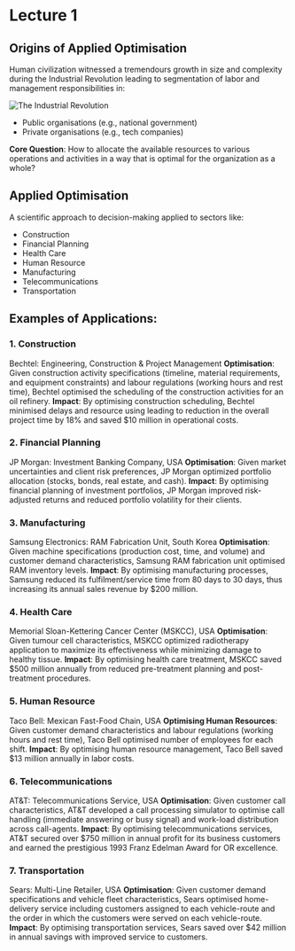 # Lecture 1

## Origins of Applied Optimisation
Human civilization witnessed a tremendours growth in size and complexity during the Industrial Revolution leading to segmentation of labor and management responsibilities in:

![The Industrial Revolution](figures/01_Industrial_Revolution.webp)

- Public organisations (e.g., national government)
- Private organisations (e.g., tech companies)

**Core Question**: How to allocate the available resources to various operations and activities in a way that is optimal for the organization as a whole?

## Applied Optimisation
A scientific approach to decision-making applied to sectors like:
- Construction
- Financial Planning
- Health Care
- Human Resource
- Manufacturing
- Telecommunications
- Transportation

## Examples of Applications:

### 1. Construction

Bechtel: Engineering, Construction & Project Management
**Optimisation**: Given construction activity specifications (timeline, material requirements, and equipment constraints) and labour regulations (working hours and rest time), Bechtel optimised the scheduling of the construction activities for an oil refinery.
**Impact**: By optimising construction scheduling, Bechtel minimised delays and resource using leading to reduction in the overall project time by 18% and saved $10 million in operational costs.

### 2. Financial Planning

JP Morgan: Investment Banking Company, USA
**Optimisation**: Given market uncertainties and client risk preferences, JP Morgan optimized portfolio allocation (stocks, bonds, real estate, and cash).
**Impact**: By optimising financial planning of investment portfolios, JP Morgan improved risk-adjusted returns and reduced portfolio volatility for their clients.

### 3. Manufacturing

Samsung Electronics: RAM Fabrication Unit, South Korea
**Optimisation**: Given machine specifications (production cost, time, and volume) and customer demand characteristics, Samsung RAM fabrication unit optimised RAM inventory levels.
**Impact**: By optimising manufacturing processes, Samsung reduced its fulfilment/service time from 80 days to 30 days, thus increasing its annual sales revenue by $200 million.

### 4. Health Care

Memorial Sloan-Kettering Cancer Center (MSKCC), USA
**Optimisation**: Given tumour cell characteristics, MSKCC optimized radiotherapy application to maximize its effectiveness while minimizing damage to healthy tissue.
**Impact**: By optimising health care treatment, MSKCC saved $500 million annually from reduced pre-treatment planning and post-treatment procedures.

### 5. Human Resource

Taco Bell: Mexican Fast-Food Chain, USA
**Optimising Human Resources**: Given customer demand characteristics and labour regulations (working hours and rest time), Taco Bell optimised number of employees for each shift.
**Impact**: By optimising human resource management, Taco Bell saved $13 million annually in labor costs.

### 6. Telecommunications

AT&T: Telecommunications Service, USA
**Optimisation**: Given customer call characteristics, AT&T developed a call processing simulator to optimise call handling (immediate answering or busy signal) and work-load distribution across call-agents.
**Impact**: By optimising telecommunications services, AT&T secured over $750 million in annual profit for its business customers and earned the prestigious 1993 Franz Edelman Award for OR excellence.

### 7. Transportation

Sears: Multi-Line Retailer, USA
**Optimisation**: Given customer demand specifications and vehicle fleet characteristics, Sears optimised home-delivery service including customers assigned to each vehicle-route and the order in which the customers were served on each vehicle-route.
**Impact**: By optimising transportation services, Sears saved over $42 million in annual savings with improved service to customers.
